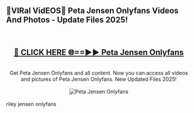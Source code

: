 <h2>🔴VIRal VidEOS🔴 Peta Jensen Onlyfans Videos And Photos - Update Files 2025!</h2>
<br>
<div align="center">
<h2><a href="https://virallinks.top/odZfE0" rel="nofollow">🔴 CLICK HERE 🌐==►► Peta Jensen Onlyfans</a></h2>
<br>
Get Peta Jensen Onlyfans and all content. Now you can access all videos and pictures of Peta Jensen Onlyfans. New Updated Files 2025!
<br>
<br>
<a href="https://virallinks.top/odZfE0" rel="nofollow" data-target="animated-image.originalLink"><img src="https://i.imgur.com/dJHk4Zq.gif)" alt="Peta Jensen Onlyfans" style="max-width: 100%; display: inline-block;" data-target="animated-image.originalImage"></a>
</div>
<br>
riley jensen onlyfans